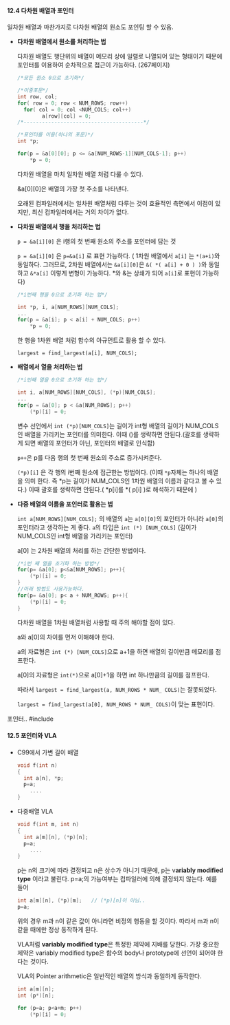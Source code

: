 #### 12.4 다차원 배열과 포인터

일차원 배열과 마찬가지로 다차원 배열의 원소도 포인팅 할 수 있음.

- **다차원 배열에서 원소를 처리하는 법**

  다차원 배열도 행단위의 배열이 메모리 상에 일렬로 나열되어 있는 형태이기 때문에 포인터를 이용하여 순차적으로 접근이 가능하다. (267페이지)

  ```c
  /*모든 원소 0으로 초기화*/
  
  /*이중포문*/
  int row, col;
  for( row = 0; row < NUM_ROWS; row++)
  	for( col = 0; col <NUM_COLS; col++)
          a[row][col] = 0;
  /*---------------------------------------*/
  
  /*포인터를 이용(하나의 포문)*/
  int *p;
  
  for(p = &a[0][0]; p <= &a[NUM_ROWS-1][NUM_COLS-1]; p++)
      *p = 0;
  ```

  다차원 배열을 마치 일차원 배열 처럼 다룰 수 있다. 

  &a\[0][0]은 배열의 가장 첫 주소를 나타낸다.

  오래된 컴파일러에서는 일차원 배열처럼 다루는 것이 효율적인 측면에서 이점이 있지만, 최신 컴파일러에서는 거의 차이가 없다.

  

- **다차원 배열에서 행을 처리하는 법**

  `p = &a[i][0]` 은 i행의 첫 번째 원소의 주소를 포인터에 담는 것

  `p = &a[i][0]` 은 `p=&a[i]` 로 표현 가능하다. ( 1차원 배열에서 `a[i]` 는 `*(a+i)`와 동일하다. 그러므로, 2차원 배열에서는 `&a[i][0]`은 `&( *( a[i] + 0 ) )`와 동일하고  `&*a[i]` 이렇게 변형이 가능하다. *와 &는 상쇄가 되어 `a[i]`로 표현이 가능하다)

  ```c
  /*i번째 행을 0으로 초기화 하는 법*/
  
  int *p, i, a[NUM_ROWS][NUM_COLS];
  ...
  for(p = &a[i]; p < a[i] + NUM_COLS; p++)
      *p = 0;
  ```

   한 행을 1차원 배열 처럼 함수의 아규먼트로 활용 할 수 있다.

  ```CQL
  largest = find_largest(a[i], NUM_COLS);
  ```

  

- **배열에서 열을 처리하는 법**

  ```c
  /*i번째 열을 0으로 초기화 하는 법*/
  
  int i, a[NUM_ROWS][NUM_COLS], (*p)[NUM_COLS];
  ...
  for(p = &a[0]; p < &a[NUM_ROWS]; p++)
      (*p)[i] = 0;
  ```

  변수 선언에서 `int (*p)[NUM_COLS]`는 길이가 int형 배열의 길이가 NUM_COLS 인 배열을 가리키는 포인터를 의미한다. 이때 ()를 생략하면 안된다.(괄호를 생략하게 되면 배열의 포인터가 아닌, 포인터의 배열로 인식함) 

  `p++`은 p를 다음 행의 첫 번째 원소의 주소로 증가시켜준다.

  `(*p)[i]` 은 각 행의 i번째 원소에 접근한는 방법이다. (이때 `*p`자체는 하나의 배열을 의미 한다. 즉 *p는 길이가 NUM_COLS인 1차원 배열의 이름과 같다고 볼 수 있다.) 이때 괄호를 생략하면 안된다.( *p[i]를 *( p[i] )로 해석하기 때문에 )

  

- **다중 배열의 이름을 포인터로 활용는 법**

  `int a[NUM_ROWS][NUM_COLS];` 의 배열의 `a`는 `a[0][0]`의 포인터가 아니라 `a[0]`의 포인터라고 생각하는 게 좋다. `a`의 타입은 `int (*) [NUM_COLS]` (길이가 NUM_COLS인 int형 배열을 가리키는 포인터)

  a[0] 는 2차원 배열의 처리를 하는 간단한 방법이다.

  ```c
  /*i번 째 열을 초기화 하는 방법*/
  for(p= &a[0]; p<&a[NUM_ROWS]; p++){
      (*p)[i] = 0;
  }
  //아래 방법도 사용가능하다.
  for(p= &a[0]; p< a + NUM_ROWS; p++){
      (*p)[i] = 0;
  }
  ```

  다차원 배열을 1차원 배열처럼 사용할 때 주의 해야할 점이 있다.

  a와 a[0]의 차이를 먼저 이해해야 한다.

  a의 자료형은 `int (*) [NUM_COLS]`으로 a+1을 하면 배열의 길이만큼 메모리를 점프한다.

  a[0]의 자료형은 `int(*)`으로 a[0]+1을 하면 int 하나만큼의 길이를 점프한다.

  따라서 `largest = find_largest(a, NUM_ROWS * NUM_ COLS)`는 잘못되었다.

   `largest = find_largest(a[0], NUM_ROWS * NUM_ COLS)`이 맞는 표현이다.



포인터.. #include <typeinfo>

#### 12.5 포인터와 VLA

- C99에서 가변 길이 배열 

  ```c
  void f(int n)
  {
  	int a[n], *p;
  	p=a;
      ....
  }
  ```

- 다중배열 VLA

  ```c
  void f(int m, int n)
  {
  	int a[m][n], (*p)[n];
  	p=a;
      ....
  }
  ```

  p는 n의 크기에 따라 결정되고  n은 상수가 아니기 때문에, p는 v**ariably modified type** 이라고 불린다. p=a;의 가능여부는 컴파일러에 의해 결정되지 않는다. 예를 들어

  ```c
  int a[m][n], (*p)[m];   // (*p)[n]이 아님..
  p=a;
  ```

  위의 경우 m과 n이 같은 값이 아니라면 비정의 행동을 할 것이다. 따라서 m과 n이 같을 때에만 정상 동작하게 된다.

  VLA처럼 **variably modified type**은 특정한 제약에 지배를 당한다. 가장 중요한 제약은 variably modified type은 함수의 body나 prototype에 선언이 되어야 한다는 것이다.  

  VLA의 Pointer arithmetic은 일반적인 배열의 방식과 동일하게 동작한다.

  ```c
  int a[m][n];
  int (p*)[n];
  
  for (p=a; p<a+m; p++)
      (*p)[i] = 0;
  ```

  